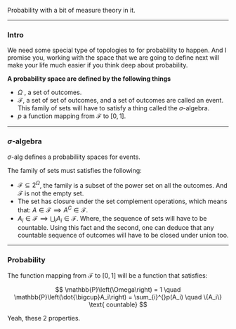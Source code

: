 Probability with a bit of measure theory in it. 


---
### **Intro**

We need some special type of topologies to for probability to happen. And I promise you, working with the space that we are going to define next will make your life much easier if you think deep about probability. 


**A probability space are defined by the following things**

* $\Omega$ , a set of outcomes. 
* $\mathcal{F}$, a set of set of outcomes, and a set of outcomes are called an event. This family of sets will have to satisfy a thing called the $\sigma$-algebra. 
* $p$ a function mapping from $\mathcal{F}$ to $[0, 1]$. 


---
### **$\sigma$-algebra**

$\sigma$-alg defines a probabiliity spaces for events. 

The family of sets must satisfies the following: 

* $\mathcal{F}\subseteq 2^{\Omega}$, the family is a subset of the power set on all the outcomes. And $\mathcal{F}$ is not the empty set. 
* The set has closure under the set complement operations, which means that: $A\in \mathcal{F} \implies A^C\in \mathcal{F}$. 
* $A_i \in \mathcal{F} \implies \bigcup_i A_i \in \mathcal{F}$. Where, the sequence of sets will have to be countable. Using this fact and the second, one can deduce that any countable sequence of outcomes will have to be closed under union too. 

---
### **Probability**

The function mapping from $\mathcal{F}$ to $[0, 1]$ will be a function that satisfies: 

$$
\mathbb{P}\left(\Omega\right) = 1
\quad
\mathbb{P}\left(\dot{\bigcup}A_i\right)  = \sum_{i}^{}p(A_i) \quad \{A_i\} \text{ countable}
$$


Yeah, these 2 properties. 
